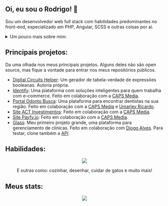 ## Oi, eu sou o Rodrigo! 👋
Sou um desenvolvedor web full stack com habilidades predominantes no front-end, especializado em PHP, Angular, SCSS e outras coisas por ai.

<details>
  <summary>Um pouco mais sobre mim:</summary>
  <ul>
    <li>📖 Estou sempre estudando alguma coisa, seja da minha área ou não.</li>
    <li>💡 Estou sempre em busca de novas oportunidades.</li>
    <li>👀 Tenho estado muito interessado em HDLs (principalmente Verilog)</li>
    <li>🧑‍🍳 Estou cozinhando um portifólio muito legal (Em breve)</li>
  </ul>
</details>

## Principais projetos:
Da uma olhada nos meus principais projetos. Alguns deles não são open source, mas fique a vontade para entrar nos meus repositórios públicos.
- [Digital Circuits Helper](https://rodrigoliveirasantos.github.io/Digital-Circuits-Helper): Um gerador de tabela-verdade de expressões booleanas. Autoria própria.
- [Identify](https://identify.app.br/): Uma plataforma com soluções inteligentes para quem trabalha com e-commerce. Feito em colaboração com a [CAPS Media](https://identify.app.br/).
- [Portal Odonto Busca](https://odontobusca.com.br/): Uma plataforma para encontrar dentistas na sua região. Feito em colaboração com a [CAPS Media](https://capsmedia.com.br/) e [Umarley Ricardo](https://github.com/umarley).
- [Site ACT Investimentos](https://www.actinvestimentos.com.br/): Feito em colaboração com a [CAPS Media](https://capsmedia.com.br/).
- [Site Payfy.io](https://payfy.io/): Feito em colaboração com a [CAPS Media](https://capsmedia.com.br/).
- [Glass](https://github.com/rodrigoliveirasantos/Glass): Meu primeiro projeto grande, uma plataforma para gerenciamento de clínicas. Feito em colaboração com [Diogo Alves](https://github.com/Diogo2550). Para testar, clone também a [API](https://github.com/Diogo2550/Glass).

## Habilidades:
<p align="center">
  <a href="https://skillicons.dev">
    <img src="https://skillicons.dev/icons?i=js,ts,html,css,php,py,go,scss,angular,laravel,react,mysql,docker,notion,figma&perline=8"/>
  </a>
</p>
<p align="center">
  E outras como: cozinhar, desenhar, cuidar de gatos e muito mais!
</p>

## Meus stats:
<p align="center">
  <picture>
    <source
      srcset="https://github-readme-stats.vercel.app/api?username=rodrigoliveirasantos&show_icons=true&theme=dark"
      media="(prefers-color-scheme: dark)"
    />
    <source
      srcset="https://github-readme-stats.vercel.app/api?username=rodrigoliveirasantos&show_icons=true"
      media="(prefers-color-scheme: light), (prefers-color-scheme: no-preference)"
    />
    <img src="https://github-readme-stats.vercel.app/api?username=rodrigoliveirasantos&show_icons=true" />
  </picture>
</p>

<!--
**rodrigoliveirasantos/rodrigoliveirasantos** is a ✨ _special_ ✨ repository because its `README.md` (this file) appears on your GitHub profile.

Here are some ideas to get you started:

- 🔭 I’m currently working on ...
- 🌱 I’m currently learning ...
- 👯 I’m looking to collaborate on ...
- 🤔 I’m looking for help with ...
- 💬 Ask me about ...
- 📫 How to reach me: ...
- 😄 Pronouns: ...
- ⚡ Fun fact: ...
-->
